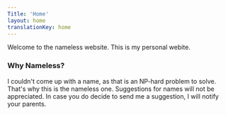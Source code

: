 ```yaml
---
Title: 'Home'
layout: home
translationKey: home
---
```


Welcome to the nameless website. This is my personal webite.

### Why Nameless?

I couldn't come up with a name, as that is an NP-hard problem to solve. That's
why this is the nameless one. Suggestions for names will not be appreciated. In
case you do decide to send me a suggestion, I will notify your parents.

